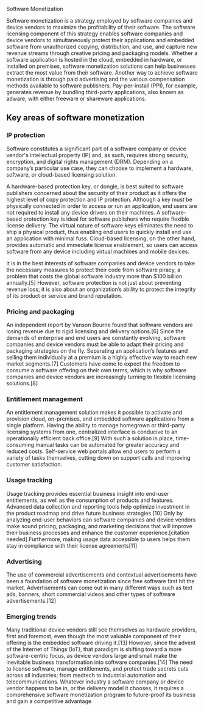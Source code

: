 Software Monetization

Software monetization is a strategy employed by software companies and device vendors to maximize the profitability of their software.
The software licensing component of this strategy enables software companies and device vendors to simultaneously protect their applications and embedded software from unauthorized copying, distribution, and use, and capture new revenue streams through creative pricing and packaging models.
Whether a software application is hosted in the cloud, embedded in hardware, or installed on premises, software monetization solutions can help businesses extract the most value from their software.
Another way to achieve software monetization is through paid advertising and the various compensation methods available to software publishers.
Pay-per-install (PPI), for example, generates revenue by bundling third-party applications, also known as adware, with either freeware or shareware applications.

## Key areas of software monetization
### IP protection
Software constitutes a significant part of a software company or device vendor's intellectual property (IP) and, as such, requires strong security, encryption, and digital rights management (DRM). Depending on a company’s particular use case, they can choose to implement a hardware, software, or cloud-based licensing solution.

A hardware-based protection key, or dongle, is best suited to software publishers concerned about the security of their product as it offers the highest level of copy protection and IP protection. Although a key must be physically connected in order to access or run an application, end users are not required to install any device drivers on their machines. A software-based protection key is ideal for software publishers who require flexible license delivery. The virtual nature of software keys eliminates the need to ship a physical product, thus enabling end users to quickly install and use an application with minimal fuss. Cloud-based licensing, on the other hand, provides automatic and immediate license enablement, so users can access software from any device including virtual machines and mobile devices.

It is in the best interests of software companies and device vendors to take the necessary measures to protect their code from software piracy, a problem that costs the global software industry more than $100 billion annually.[5] However, software protection is not just about preventing revenue loss; it is also about an organization’s ability to protect the integrity of its product or service and brand reputation.

### Pricing and packaging
An independent report by Vanson Bourne found that software vendors are losing revenue due to rigid licensing and delivery options.[6] Since the demands of enterprise and end users are constantly evolving, software companies and device vendors must be able to adapt their pricing and packaging strategies on the fly. Separating an application’s features and selling them individually at a premium is a highly effective way to reach new market segments.[7] Customers have come to expect the freedom to consume a software offering on their own terms, which is why software companies and device vendors are increasingly turning to flexible licensing solutions.[8]

### Entitlement management
An entitlement management solution makes it possible to activate and provision cloud, on-premises, and embedded software applications from a single platform. Having the ability to manage homegrown or third-party licensing systems from one, centralized interface is conducive to an operationally efficient back office.[9] With such a solution in place, time-consuming manual tasks can be automated for greater accuracy and reduced costs. Self-service web portals allow end users to perform a variety of tasks themselves, cutting down on support calls and improving customer satisfaction.

### Usage tracking
Usage tracking provides essential business insight into end-user entitlements, as well as the consumption of products and features. Advanced data collection and reporting tools help optimize investment in the product roadmap and drive future business strategies.[10] Only by analyzing end-user behaviors can software companies and device vendors make sound pricing, packaging, and marketing decisions that will improve their business processes and enhance the customer experience.[citation needed] Furthermore, making usage data accessible to users helps them stay in compliance with their license agreements[11]

### Advertising
The use of commercial advertisements and contextual advertisements have been a foundation of software monetization since free software first hit the market. Advertisements can come out in many different ways such as text ads, banners, short commercial videos and other types of software advertisements.[12]

### Emerging trends
Many traditional device vendors still see themselves as hardware providers, first and foremost, even though the most valuable component of their offering is the embedded software driving it.[13] However, since the advent of the Internet of Things (IoT), that paradigm is shifting toward a more software-centric focus, as device vendors large and small make the inevitable business transformation into software companies.[14] The need to license software, manage entitlements, and protect trade secrets cuts across all industries; from medtech to industrial automation and telecommunications. Whatever industry a software company or device vendor happens to be in, or the delivery model it chooses, it requires a comprehensive software monetization program to future-proof its business and gain a competitive advantage
